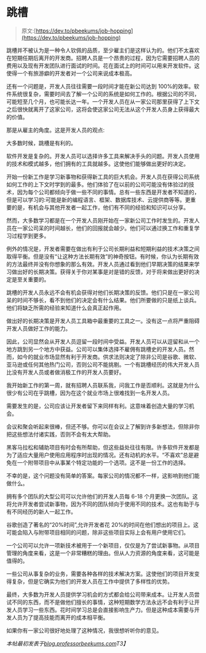 # 跳槽

> 原文:[https://dev.to/pbeekums/job-hopping](https://dev.to/pbeekums/job-hopping)

跳槽并不被认为是一种令人钦佩的品质，至少雇主们是这样认为的。他们不太喜欢在短期任期后离开的开发商。招聘人员是一个昂贵的过程，因为它需要招聘人员的费用以及现有开发团队进行面试的时间。花在面试上的时间可以用来开发软件。这使得一个有旅游癖的开发者对一个公司来说成本极高。

还有一个问题是，开发人员往往需要一段时间才能在新公司达到 100%的效率。软件系统很复杂，需要时间去了解一个公司的系统是如何工作的。根据公司的不同，可能短至几个月，也可能长达一年。一个开发人员在从一家公司那里获得了上下文之后很快就离开了这家公司，这将会使这家公司无法从这个开发人员身上获得最大的价值。

那是从雇主的角度。这是开发人员的观点:

大多数时候，跳槽是有利的。

软件开发是复杂的。开发人员可以选择许多工具来解决手头的问题。开发人员使用的技术和模式越多，他们拥有的工具就越多。这使他们能够做出更好的决定。

开始一份新工作是学习新事物和获得新工具的巨大机会。开发人员在获得公司系统如何工作的上下文时学到的最多。他们体验了在以前的公司可能没有体验过的技术，因为每个公司都倾向于做一些不同的事情。总有一些东西是开发者不知道的，但是可以学习的:可能是新的编程语言、框架、数据库技术、云提供商等等。更重要的是，有机会与其他开发者一起工作，他们有不同的经验和知识可以分享。

然而，大多数学习都是在一个开发人员刚开始在一家新公司工作时发生的。开发人员在一家公司呆的时间越长，他们的回报就会越少。他们可以通过换工作和重复学习过程学到更多。

例外的情况是，开发者需要在做出有利于公司长期利益和短期利益的技术决策之间取得平衡。但是没有“让这种方法长期有效”的神奇按钮。有时候，你认为长期有效的方法最终并没有你想象的那么有效。开发人员通过看到他们早期决策的结果来学习做出好的长期决策。获得关于你对某事是对是错的反馈，对于将来做出更好的决定是至关重要的。

跳槽的开发人员永远不会有机会获得对他们长期决策的反馈。他们只是在一家公司呆的时间不够长，看不到他们的决定会有什么结果。他们所要做的只是纸上谈兵。他们将缺乏所需的经验来知道什么会真正起作用。

做出好的长期决策是开发人员工具箱中最重要的工具之一。没有这一点将严重阻碍开发人员做好工作的能力。

因此，公司显然会从开发人员逗留一段时间中受益。开发人员可以从逗留和从一个地方跳到另一个地方中获益。公司可以集体选择不雇佣有跳槽史的开发人员。然而，如今的就业市场显然有利于开发商。供求法则决定了除非公司是谷歌、微软、亚马逊或任何其他热门公司，否则公司不能挑剔。一个有跳槽经历的伟大开发人员比没有开发人员或者做消极工作的开发人员要好。

我开始新工作的第一周，就有招聘人员联系我，问我工作是否顺利。这就是为什么很少有公司在乎跳槽，因为在这个就业市场上很难找到一名开发人员。

需要发生的是，公司应该让开发者留下来同样有利。这意味着创造大量的学习机会。

会议和聚会听起来很棒，但还不够。你可以在会议上了解到许多新想法，但除非你把这些想法付诸实践，否则不会有太大帮助。

黑客马拉松和辅助项目有时会有所帮助，但这些益处往往有限。许多软件开发都是为了适应大量用户使用应用程序时出现的情况。还有动机的水平。“不喜欢”总是避免在一个附带项目中从事某个特定功能的一个选项。这不是一份工作的选择。

不幸的是，这个问题没有简单的答案。每家公司的情况都不一样，这影响到他们能做什么。

拥有多个团队的大型公司可以允许他们的开发人员每 6-18 个月更换一次团队。这将允许开发者尝试新事物，因为不同的团队倾向于使用不同的技术。这也有助于与有不同经历的新人一起工作。

谷歌创造了著名的“20%时间”,允许开发者花 20%的时间在他们想出的项目上。这可能会陷入与附带项目相同的问题，除非这些项目实际上会有用户使用它们。

一个公司可以允许一项新技术被用于一个新项目，仅仅是为了尝试新事物。从项目管理的角度来看，这是一个非常糟糕的理由。但从人力资源的角度来看，这可能是值得的。

一些公司从事复杂的业务，需要各种各样的技术解决方案。这使他们的项目开发变得复杂，但是它确实为他们的开发人员在工作中提供了多样性的优势。

最终，大多数为开发人员提供学习机会的方式都会给公司带来成本。让开发人员尝试不同的东西，而不是做他们擅长的事情，这种短期数学方法永远不会有利于让开发人员学习一些东西。花时间学习总是会直接影响生产力。但是这种成本需要与开发人员为了提高技能而离开的成本相平衡。

如果你有一家公司很好地处理了这种情况，我很想听听你的意见。

*本帖最初发表于[blog.professorbeekums.com](https://blog.professorbeekums.com/job-hopping/)T3】*